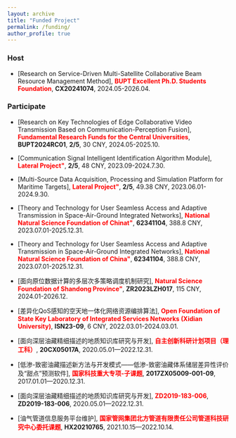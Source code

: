 ```yaml
---
layout: archive
title: "Funded Project"
permalink: /funding/
author_profile: true
---
```


### Host
* [Research on Service-Driven Multi-Satellite Collaborative Beam Resource Management Method], **<font color=red>BUPT Excellent Ph.D. Students Foundation</font>**, **CX20241074**, 2024.05-2026.04.

### Participate
* [Research on Key Technologies of Edge Collaborative Video Transmission Based on Communication-Perception Fusion], **<font color=red>Fundamental Research Funds for the Central Universities</font>**, **BUPT2024RC01**, **2/5**, 30 CNY, 2024.05-2025.10.

* [Communication Signal Intelligent Identification Algorithm Module], **<font color=red>Lateral Project"</font>**, **2/5**, 48 CNY, 2023.09-2024.7.30.

* [Multi-Source Data Acquisition, Processing and Simulation Platform for Maritime Targets], **<font color=red>Lateral Project"</font>**, **2/5**, 49.38 CNY, 2023.06.01-2024.9.30.

* [Theory and Technology for User Seamless Access and Adaptive Transmission in Space-Air-Ground Integrated Networks], **<font color=red>National Natural Science Foundation of Chinat"</font>**, **62341104**, 388.8 CNY, 2023.07.01-2025.12.31.

* [Theory and Technology for User Seamless Access and Adaptive Transmission in Space-Air-Ground Integrated Networks], **<font color=red>National Natural Science Foundation of China"</font>**, **62341104**, 388.8 CNY, 2023.07.01-2025.12.31.

* [面向原位数据计算的多层次多策略调度机制研究], **<font color=red>Natural Science Foundation of Shandong Province"</font>**, **ZR2023LZH017**, 115 CNY, 2024.01-2026.12.

* [差异化QoS感知的空天地一体化网络资源编排算法], **<font color=red>Open Foundation of State Key Laboratory of Integrated Services Networks (Xidian University)</font>**, **ISN23-09**, 6 CNY, 2022.03.01-2024.03.01.

* [面向深层油藏精细描述的地质知识库研究与开发], **<font color=red>自主创新科研计划项目（理工科）</font>**, **20CX05017A**, 2020.05.01—2022.12.31.

* [低渗-致密油藏描述新方法与开发模式——低渗-致密油藏体系储层差异性评价及“甜点”预测软件], **<font color=red>国家科技重大专项-子课题</font>**, **2017ZX05009-001-09**, 2017.01.01—2020.12.31.

* [面向深层油藏精细描述的地质知识库研究与开发], **<font color=red>ZD2019-183-006</font>**, **ZD2019-183-006**, 2020.05.01—2022.12.31.

* [油气管道信息服务平台维护], **<font color=red>国家管网集团北方管道有限责任公司管道科技研究中心委托课题</font>**, **HX20210765**, 2021.10.15—2022.10.14.
